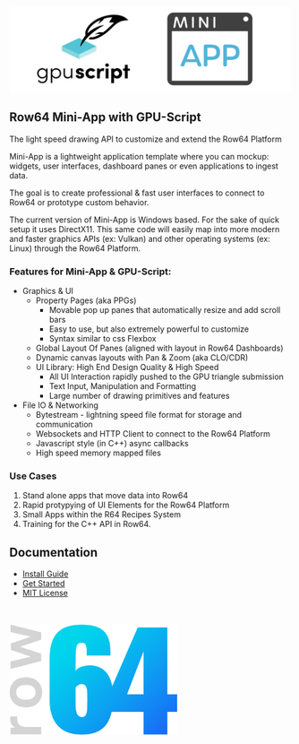 

<br>
<img src="Doc/images/MiniApp_Header.png" width="600">
<br>

## Row64 Mini-App with GPU-Script
The light speed drawing API to customize and extend the Row64 Platform

Mini-App is a lightweight application template where you can mockup: widgets,
user interfaces, dashboard panes or even applications to ingest data.

The goal is to create professional & fast user interfaces to connect to Row64 or prototype custom behavior.

The current version of Mini-App is Windows based.  For the sake of quick setup it uses DirectX11.  This same code will easily map into more modern and faster graphics APIs (ex: Vulkan) and other operating systems (ex: Linux) through the Row64 Platform.

### Features for Mini-App & GPU-Script:
  * Graphics & UI
    * Property Pages (aka PPGs)
      * Movable pop up panes that automatically resize and add scroll bars
      * Easy to use, but also extremely powerful to customize
      * Syntax similar to css Flexbox
    * Global Layout Of Panes (aligned with layout in Row64 Dashboards)	
    * Dynamic canvas layouts with Pan & Zoom (aka CLO/CDR)
    * UI Library: High End Design Quality & High Speed
       * All UI Interaction rapidly pushed to the GPU triangle submission
       * Text Input, Manipulation and Formatting
       * Large number of drawing primitives and features
  * File IO & Networking
    * Bytestream - lightning speed file format for storage and communication
    * Websockets and HTTP Client to connect to the Row64 Platform
    * Javascript style (in C++) async callbacks
    * High speed memory mapped files
    
### Use Cases
  1. Stand alone apps that move data into Row64
  2. Rapid protypying of UI Elements for the Row64 Platform
  3. Small Apps within the R64 Recipes System
  4. Training for the C++ API in Row64.


## **Documentation**

* [Install Guide](Doc/Install_Notes.md)
* [Get Started](Doc/Get_Started.md)
* [MIT License](LICENSE.txt)

<br><br>
<img src="Doc/images/row64_logo_2023.png" width="300">